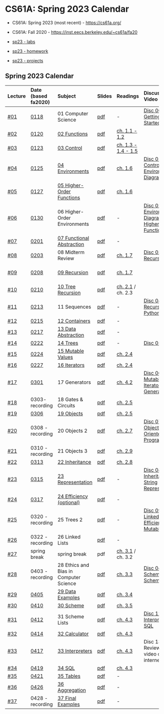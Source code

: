# CS61A: Spring 2023 Calendar

-    CS61A: Spring 2023 (most recent) - https://cs61a.org/

-    CS61A: Fall 2020 - https://inst.eecs.berkeley.edu/~cs61a/fa20

-   [sp23 - labs](https://s3.console.aws.amazon.com/s3/buckets/ucb-courses?region=us-west-1&prefix=CS61A/sp2320/labs/&showversions=false)

-   [sp23 - homework](https://s3.console.aws.amazon.com/s3/buckets/ucb-courses?region=us-west-1&prefix=CS61A/sp2320/homework/&showversions=false)

-   [sp23 - projects](https://s3.console.aws.amazon.com/s3/buckets/ucb-courses?region=us-west-1&prefix=CS61A/sp2320/projects/&showversions=false)

## Spring 2023 Calendar

| Lecture                                | Date (based fa2020)                                                                         | Subject                                                                        | Slides                                                                          | Readings                                                                                           | Discussion Video                                                                                                                 | Homework / projects (getting_start_videos)                                                                                      |
| :------------------------------------  | :------------------------------------------------------------------------------------------ | :----------------------------------------------------------------------- | :------------------------------------------------------------------------------------ | :------------------------------------------------------------------------------------------------- | :------------------------------------------------------------------------------------------------------------------------------- | :------------------------------------------------------------------------------------------------------------------------------ |
| [#01](../codebase/lecture_code/01.py)  | [0118](https://www.youtube.com/watch?v=CoHCUimLmdM)                                         |  01 Computer Science                                                     | [pdf](https://ucb-courses.s3.us-west-1.amazonaws.com/CS61A/sp2023/slides/01_1pp.pdf)  | -                                                                                                  | [Disc 00: Getting Started](https://www.youtube.com/watch?v=-R6QxibCwpk)                                                          |                                                                                                                                 |
| [#02](../codebase/lecture_code/02.py)  | [0120](https://www.youtube.com/watch?v=0kQKzc2yQQs&list=PL6BsET-8jgYUOR-QB-3KBQBgnQMGfGPb4) | [02 Functions](https://www.youtube.com/watch?v=NGlzYXvDk5o)              | [pdf](https://ucb-courses.s3.us-west-1.amazonaws.com/CS61A/sp2023/slides/02_1pp.pdf)  | [ch. 1.1 - 1.2](http://composingprograms.com/pages/11-getting-started.html)                        |                                                                                                                                  | [HW 01: Functions, Control](https://youtu.be/YdBeokLaEFU?list=PLx38hZJ5RLZfDIBLqQ6AjZZopSVpnutKN)                               |
| [#03](../codebase/lecture_code/03.py)  | [0123](https://www.youtube.com/watch?v=T_nf9Uxai8w&list=PL6BsET-8jgYXytPK09lJ5y9iUqZ445lCX) | [03 Control](https://www.youtube.com/watch?v=8sZN8QcbdVI)                | [pdf](https://ucb-courses.s3.us-west-1.amazonaws.com/CS61A/sp2023/slides/03_1pp.pdf)  | [ch. 1.3 - 1.4 - 1.5 ](http://composingprograms.com/pages/13-defining-new-functions.html)          |                                                                                                                                  |                                                                                                                                 |
| [#04](../codebase/lecture_code/04.py)  | [0125](https://www.youtube.com/watch?v=0P4kOL7pFFo&list=PL6BsET-8jgYWZlcJMOuWFSXKc99cSneEN) | [04 Environments](https://www.youtube.com/watch?v=IL6ojXo7naI)           | [pdf](https://ucb-courses.s3.us-west-1.amazonaws.com/CS61A/sp2023/slides/04_1pp.pdf)  | [ch. 1.6](http://composingprograms.com/pages/16-higher-order-functions.html)                       | [Disc 01: Control, Environment Diagrams](https://youtube.com/playlist?list=PLx38hZJ5RLZeq0FTNCoe7E2I75i110I2w)                   | [Project1: Hog](https://www.youtube.com/playlist?list=PLx38hZJ5RLZccEkSGac-GrZux1V-E-hGB)                                       |
| [#05](../codebase/lecture_code/05.py)  | [0127](https://www.youtube.com/watch?v=9122neGpcS8&list=PL6BsET-8jgYVc8wS_O6hsmwFiTi7NypvD) | [05 Higher-Order Functions](https://www.youtube.com/watch?v=ad5min4UhGM) | [pdf](https://ucb-courses.s3.us-west-1.amazonaws.com/CS61A/sp2023/slides/05_1pp.pdf)  | [ch. 1.6](http://composingprograms.com/pages/16-higher-order-functions.html)                       |                                                                                                                                  |                                                                                                                                 |
| [#06](../codebase/lecture_code/06.py)  | [0130](https://www.youtube.com/watch?v=Q9ztlG4ezVs&list=PL6BsET-8jgYWSKyfAF2QHR5QZ9PI5RG37) | 06 Higher-Order Environments                                             | [pdf](https://ucb-courses.s3.us-west-1.amazonaws.com/CS61A/sp2023/slides/06_1pp.pdf)  | -                                                                                                  | [Disc 02: Environment Diagrams, Higher-Order Functions](https://youtube.com/playlist?list=PLx38hZJ5RLZdG_UEJFmM94bz5NgXlOtpT)    |                                                                                                                                 |
| [#07](../codebase/lecture_code/07.py)  | [0201](https://www.youtube.com/watch?v=6HMa5hfhRVc&list=PL6BsET-8jgYW9syES-j4M_wPuXlmuseGm) | [07 Functional Abstraction](https://www.youtube.com/watch?v=EekjzJCos1U) | [pdf](https://ucb-courses.s3.us-west-1.amazonaws.com/CS61A/sp2023/slides/07_1pp.pdf)  | -                                                                                                  |                                                                                                                                  |                                                                                                                                 |
| [#08](../codebase/lecture_code/08.py)  | [0203](https://www.youtube.com/watch?v=guc-Q1x2vAY&list=PL6BsET-8jgYVbZEvCLscdKbA_Xa2eR46R) | 08 Midterm Review                                                        | [pdf](https://ucb-courses.s3.us-west-1.amazonaws.com/CS61A/sp2023/slides/08_1pp.pdf)  | [ch. 1.7](http://composingprograms.com/pages/17-recursive-functions.html)                          | [Disc 03: Recursion](https://www.youtube.com/playlist?list=PLx38hZJ5RLZfbH3PCSrBWb8SwxwxgGa25)                                   |                                                                                                                                 |
| [#09](../codebase/lecture_code/09.py)  | [0208](https://www.youtube.com/watch?v=B2_8t2jyvX0&list=PL6BsET-8jgYVrJA58FSwQahMJKHTQWDjj) | [09 Recursion](https://www.youtube.com/watch?v=9Gh2-siy-iU)              | [pdf](https://ucb-courses.s3.us-west-1.amazonaws.com/CS61A/sp2023/slides/09_1pp.pdf)  | [ch. 1.7](http://composingprograms.com/pages/17-recursive-functions.html)                          |                                                                                                                                  | [HW 02: Higher-Order Functions, Lambda Expressions](https://youtu.be/rekuER6bCRo?list=PLx38hZJ5RLZckkBu-WBF4hIAhTas0AjA6)       |
| [#10](../codebase/lecture_code/10.py)  | [0210](https://www.youtube.com/watch?v=VYYkJ1OLXBw&list=PL6BsET-8jgYX-MjpmRlbj_dOo_1VtSglV) | [10 Tree Recursion](https://www.youtube.com/watch?v=WY6ExkOu_uI)         | [pdf](https://ucb-courses.s3.us-west-1.amazonaws.com/CS61A/sp2023/slides/10_1pp.pdf)  | [ch. 2.1](http://composingprograms.com/pages/21-introduction.html) / ch. 2.3                       |                                                                                                                                  |                                                                                                                                 |
| [#11](../codebase/lecture_code/11.py)  | [0213](https://www.youtube.com/watch?v=-Q45UcQ2XJk&list=PL6BsET-8jgYWJLmUtP4uryJhio2WgX23Y) | 11 Sequences                                                             | [pdf](https://ucb-courses.s3.us-west-1.amazonaws.com/CS61A/sp2023/slides/11_1pp.pdf)  | -                                                                                                  | [Disc 04: Tree Recursion, Python Lists](https://www.youtube.com/playlist?list=PLx38hZJ5RLZccRM0PvhgQP4Cb4gf4Ru-m)                | [Project2: Cats](https://www.youtube.com/playlist?list=PLx38hZJ5RLZcodOfKxNkF7JzVBrbZ2qN7)                                      |
| [#12](../codebase/lecture_code/12.py)  | [0215](https://www.youtube.com/watch?v=aSqOiUZg7kQ&list=PL6BsET-8jgYWgAmMnWCOVyS2MBOtwp_mm) | [12 Containers](https://www.youtube.com/watch?v=DB3VIJP3_3k)             | [pdf](https://ucb-courses.s3.us-west-1.amazonaws.com/CS61A/sp2023/slides/12_1pp.pdf)  | -                                                                                                  |                                                                                                                                  |                                                                                                                                 |
| [#13](../codebase/lecture_code/13.py)  | [0217](https://www.youtube.com/watch?v=nzP3nJ2np8w&list=PL6BsET-8jgYU4ViY0XAsmetTBOYXQwvBl) | [13 Data Abstraction](https://www.youtube.com/watch?v=uaP-1tvayWI)       | [pdf](https://ucb-courses.s3.us-west-1.amazonaws.com/CS61A/sp2023/slides/13_1pp.pdf)  | -                                                                                                  |                                                                                                                                  |                                                                                                                                 |
| [#14](../codebase/lecture_code/14.py)  | [0222](https://www.youtube.com/watch?v=qFCJANh5ht8&list=PL6BsET-8jgYXxN6Y80NkXmYOGUJ7VdF4F) | [14 Trees](https://www.youtube.com/watch?v=WwHQS2_VH2Y)                  | [pdf](https://ucb-courses.s3.us-west-1.amazonaws.com/CS61A/sp2023/slides/14_1pp.pdf)  | -                                                                                                  | [Disc 05: Trees](https://www.youtube.com/playlist?list=PLx38hZJ5RLZdBj-Q4pK0CJSblS8IwwScH)                                       |                                                                                                                                 |
| [#15](../codebase/lecture_code/15.py)  | [0224](https://www.youtube.com/watch?v=y1VsyqGcyOw&list=PL6BsET-8jgYU9ODByweN-rKrnCep91o95) | [15 Mutable Values](https://www.youtube.com/watch?v=ts2kCZGAcoI)         | [pdf](https://ucb-courses.s3.us-west-1.amazonaws.com/CS61A/sp2023/slides/15_1pp.pdf)  | [ch. 2.4](http://composingprograms.com/pages/24-mutable-data.html)                                 |                                                                                                                                  | [HW 03: Recursion, Tree Recursion](https://youtu.be/kW1dg4grvE8?list=PLx38hZJ5RLZemyOeJhVX0U62xgpIe3Tus)                        |
| [#16](../codebase/lecture_code/16.py)  | [0227](https://www.youtube.com/watch?v=On-kFyFp8HY&list=PL6BsET-8jgYXVG-va6W6MlcJ8VXzltkVS) | [16 Iterators](https://www.youtube.com/watch?v=80JznV82Fbg)              | [pdf](https://ucb-courses.s3.us-west-1.amazonaws.com/CS61A/sp2023/slides/16_1pp.pdf)  | [ch. 2.4](http://composingprograms.com/pages/24-mutable-data.html)                                 |                                                                                                                                  |                                                                                                                                 |
| [#17](../codebase/lecture_code/17.py)  | [0301](https://www.youtube.com/watch?v=DyXPnQuaa0w&list=PL6BsET-8jgYWqq63KX8c6EKECwdTnUp_F) | 17 Generators                                                            | [pdf](https://ucb-courses.s3.us-west-1.amazonaws.com/CS61A/sp2023/slides/17_1pp.pdf)  | [ch. 4.2](http://composingprograms.com/pages/42-implicit-sequences.html)                           | [Disc 06: Mutability, Iterators, Generators](https://www.youtube.com/playlist?list=PLx38hZJ5RLZdbfa8rLAEbhHA6ANq4EvoW)           |                                                                                                                                 |
| [#18](../codebase/lecture_code/18.py)  | 0303- recording                                                                             | 18 Gates & Circuits                                                      | [pdf](https://ucb-courses.s3.us-west-1.amazonaws.com/CS61A/sp2023/slides/18_1pp.pdf)  | [ch. 2.5](http://composingprograms.com/pages/25-object-oriented-programming.html)                  |                                                                                                                                  | [HW 04: Trees, Data Abstraction](https://youtu.be/ga0SFqIyqEI?list=PLx38hZJ5RLZePTw0Q6COBM2Ne8J_ka2sV)                          |
| [#19](../codebase/lecture_code/19.py)  | [0306](https://www.youtube.com/watch?v=Z5HqFVhF6cw&list=PL6BsET-8jgYWppQzZ6dDYeIusDHH0k2lb) | [19 Objects](https://www.youtube.com/watch?v=ggcP16vtq4g)                | [pdf](https://ucb-courses.s3.us-west-1.amazonaws.com/CS61A/sp2023/slides/19_1pp.pdf)  | [ch. 2.5](http://composingprograms.com/pages/25-object-oriented-programming.html)                  |                                                                                                                                  | [Project3: Ants](https://www.youtube.com/playlist?list=PLx38hZJ5RLZdoNlt6k4Nzck5lJPvErsjn)                                      |
| [#20](../codebase/lecture_code/20.py)  | 0308 - recording                                                                            | 20 Objects 2                                                             | [pdf](https://ucb-courses.s3.us-west-1.amazonaws.com/CS61A/sp2023/slides/20_1pp.pdf)  | [ch. 2.7](http://composingprograms.com/pages/27-object-abstraction.html)                           | [Disc 07: Object-Oriented Programming](https://www.youtube.com/playlist?list=PLx38hZJ5RLZfzDj2b-CWlwO3QZnn3WDu3)                 |                                                                                                                                 |
| [#21](../codebase/lecture_code/21.py)  | 0310 - recording                                                                            | 21 Objects 3                                                             | [pdf](https://ucb-courses.s3.us-west-1.amazonaws.com/CS61A/sp2023/slides/21_1pp.pdf)  | [ch. 2.9](http://composingprograms.com/pages/29-recursive-objects.html)                            |                                                                                                                                  | [HW 05: Generators](https://youtu.be/ok4DxIKgfD8?list=PLx38hZJ5RLZdfwPf_7B9drpwCXhnwOX_J)                                       |
| [#22](../codebase/lecture_code/22.py)  | [0313](https://www.youtube.com/watch?v=BCNE7M-SjWM&list=PL6BsET-8jgYXkDT4kg6XPeeH8iFfibHPO) | [22 Inheritance](https://www.youtube.com/watch?v=xNeItvhnGag)            | [pdf](https://ucb-courses.s3.us-west-1.amazonaws.com/CS61A/sp2023/slides/22_1pp.pdf)  | [ch. 2.8](http://composingprograms.com/pages/28-efficiency.html)                                   |                                                                                                                                  |                                                                                                                                 |
| [#23](../codebase/lecture_code/23.py)  | [0315](https://www.youtube.com/watch?v=DUSSKCjzAgA&list=PL6BsET-8jgYXyNnN_jnqzPD3RTJBmkk7h) | [23 Representation](https://www.youtube.com/watch?v=A_ZqNDuDW2A)         | [pdf](https://ucb-courses.s3.us-west-1.amazonaws.com/CS61A/sp2023/slides/23_1pp.pdf)  | -                                                                                                  | [Disc 08: OOP, Inheritance, String Representation](https://www.youtube.com/playlist?list=PLx38hZJ5RLZeH5Cbk6As_RgHeOrnWdC2I)     |                                                                                                                                 |
| [#24](../codebase/lecture_code/24.py)  | [0317](https://www.youtube.com/watch?v=DWhsOSHjY98&list=PL6BsET-8jgYUdrTEN4KO7baFLoABYeasr) | [24 Efficiency (optional)](https://www.youtube.com/watch?v=D01cSWI3w7s)  | [pdf](https://ucb-courses.s3.us-west-1.amazonaws.com/CS61A/sp2023/slides/24_1pp.pdf)  | -                                                                                                  |                                                                                                                                  |                                                                                                                                 |
| [#25](../codebase/lecture_code/25.py)  | 0320 - recording                                                                            | 25 Trees 2                                                               | [pdf](https://ucb-courses.s3.us-west-1.amazonaws.com/CS61A/sp2023/slides/25_1pp.pdf)  | -                                                                                                  | [Disc 09: Linked Lists, Efficiency, Mutable Trees](https://www.youtube.com/playlist?list=PLx38hZJ5RLZcpSQ9-vVNRY3Lf66pe2UU6)     |                                                                                                                                 |
| [#26](../codebase/lecture_code/26.py)  | 0322 - recording                                                                            | 26 Linked Lists                                                          | [pdf](https://ucb-courses.s3.us-west-1.amazonaws.com/CS61A/sp2023/slides/26_1pp.pdf)  | -                                                                                                  |                                                                                                                                  |                                                                                                                                 |
| [#27](../codebase/lecture_code/27.py)  | spring break                                                                                | spring break                                                             | pdf                                                                                   | [ch. 3.1](http://composingprograms.com/pages/31-introduction.html) / ch. 3.2                       |                                                                                                                                  | [HW 06: Object-Oriented Programming](https://youtu.be/6xRhrXnwE30?list=PLx38hZJ5RLZeCIJ7V-CGlRDMIa2xqg24i)                      |
| [#28](../codebase/lecture_code/28.py)  | 0403 - recording                                                                            | 28 Ethics and Bias in Computer Science                                   | [pdf](https://ucb-courses.s3.us-west-1.amazonaws.com/CS61A/sp2023/slides/28_1pp.pdf)  | [ch. 3.3](http://composingprograms.com/pages/33-exceptions.html)                                   | [Disc 04: Scheme, Scheme Lists](https://www.youtube.com/playlist?list=PLx38hZJ5RLZfEDzu0MXgld-LClHzM8Les)                        | [HW 07: Linked Lists, Mutable Trees](https://youtu.be/AGtPq4uJQGE?list=PLx38hZJ5RLZeNedswmIkxyaOz4wE9ru9y)                      |
| [#29](../codebase/lecture_code/29.py)  | [0405](https://www.youtube.com/watch?v=tpfpNR3u4zk&list=PL6BsET-8jgYUDX4JJbJKUp55kE7THUiQ6) | [29 Data Examples](https://www.youtube.com/watch?v=zLypuhjVk4I)          | [pdf](https://ucb-courses.s3.us-west-1.amazonaws.com/CS61A/sp2023/slides/29_1pp.pdf)  | [ch. 3.4](http://composingprograms.com/pages/34-interpreters-for-languages-with-combination.html)  |                                                                                                                                  |                                                                                                                                 |
| [#30](../codebase/lecture_code/30.py)  | [0410](https://www.youtube.com/watch?v=esIvijecRFw&list=PL6BsET-8jgYXbcKC7OSFAi6CatyYnvkHU) | [30 Scheme](https://www.youtube.com/watch?v=DxabRd8wwik)                 | [pdf](https://ucb-courses.s3.us-west-1.amazonaws.com/CS61A/sp2023/slides/30_1pp.pdf)  | [ch. 3.5](http://composingprograms.com/pages/35-interpreters-for-languages-with-abstraction.html)  |                                                                                                                                  |                                                                                                                                 |
| [#31](../codebase/lecture_code/31.py)  | [0412](https://www.youtube.com/watch?v=M8nvWOAHLso&list=PL6BsET-8jgYXHupEH2vUfhlvwbJddZdJM) | 31 Scheme Lists                                                          | [pdf](https://ucb-courses.s3.us-west-1.amazonaws.com/CS61A/sp2023/slides/31_1pp.pdf)  | [ch. 4.3](http://composingprograms.com/pages/43-declarative-programming.html)                      | [Disc 12: Interpreters, SQL](https://www.youtube.com/playlist?list=PLx38hZJ5RLZeEw6lgkozSvylQfvY6AKJm)                           | [HW 08: Scheme](https://youtu.be/I-e43LrA4oM?list=PLx38hZJ5RLZfjH1iPptgtpzQxenamdwLB)                                           |
| [#32](../codebase/lecture_code/32.py)  | [0414](https://www.youtube.com/watch?v=tJSqAtJqI7Y&list=PL6BsET-8jgYUv6V8klRRfl0UR1LRU_o54) | [32 Calculator](https://www.youtube.com/watch?v=b8Yj9dee5Pk)             | [pdf](https://ucb-courses.s3.us-west-1.amazonaws.com/CS61A/sp2023/slides/32_1pp.pdf)  | [ch. 4.3](http://composingprograms.com/pages/43-declarative-programming.html)                      |                                                                                                                                  | [Project4: Scheme](https://www.youtube.com/playlist?list=PLx38hZJ5RLZflWSviR3wuBxr3HS8FXanD)                                    |
| [#33](../codebase/lecture_code/33.py)  | [0417](https://www.youtube.com/watch?v=gm2PUh07bMI&list=PL6BsET-8jgYUbBdAyktI_00DfUowLG2U3) | [33 Interpreters](https://www.youtube.com/watch?v=EQLXnDm7Sqk)           | [pdf](https://ucb-courses.s3.us-west-1.amazonaws.com/CS61A/sp2023/slides/33_1pp.pdf)  | [ch. 4.3](http://composingprograms.com/pages/43-declarative-programming.html)                      | Disc 13: Final Review (no-video on internet)                                                                                     |                                                                                                                                 |
| [#34](../codebase/lecture_code/34.py)  | [0419](https://www.youtube.com/watch?v=BW8Y_OVpzDo&list=PL6BsET-8jgYVKowgJptVEVeK1Ya5xdf3k) | [34 SQL](https://www.youtube.com/watch?v=OTpCw5zo344)                    | [pdf](https://ucb-courses.s3.us-west-1.amazonaws.com/CS61A/sp2023/slides/34_1pp.pdf)  | [ch. 4.3](http://composingprograms.com/pages/43-declarative-programming.html)                      |                                                                                                                                  | [HW 09: Scheme Lists](https://youtu.be/playlist?list=PLx38hZJ5RLZeREVwJlqYmWlfZSDfKF39i)                                        |
| [#35](../codebase/lecture_code/35.py)  | [0421](https://www.youtube.com/watch?v=SaG01Ddywkc&list=PL6BsET-8jgYV4yJtkxVGrV848Wr1D41vE) | [35 Tables](https://www.youtube.com/watch?v=8HX5rVJEaRA)                 | [pdf](https://ucb-courses.s3.us-west-1.amazonaws.com/CS61A/sp2023/slides/35_1pp.pdf)  | -                                                                                                  |                                                                                                                                  |                                                                                                                                 |
| [#36](../codebase/lecture_code/36.py)  | [0426](https://www.youtube.com/watch?v=2ajhv_e_u5Q&list=PL6BsET-8jgYUXEo3QLP3pGiMqvEG87e6K) | [36 Aggregation](https://www.youtube.com/watch?v=nzo3kexhz7U)            | [pdf](https://ucb-courses.s3.us-west-1.amazonaws.com/CS61A/sp2023/slides/36_1pp.pdf)  | -                                                                                                  |                                                                                                                                  | [HW 10: SQL](https://youtu.be/FAQMytRSCEE?list=PLx38hZJ5RLZdOQp1uMmaCdH5r042eiPgq)                                              |
| [#37](../codebase/lecture_code/37.py)  | 0428 - recording                                                                            | [37 Final Examples](https://www.youtube.com/watch?v=Z96gJyNMvhc)         | [pdf](https://ucb-courses.s3.us-west-1.amazonaws.com/CS61A/sp2023/slides/37_1pp.pdf)  | -                                                                                                  |                                                                                                                                  |                                                                                                                                 |

